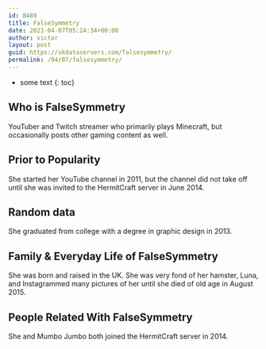 ```yaml
---
id: 8489
title: FalseSymmetry
date: 2021-04-07T05:24:34+00:00
author: victor
layout: post
guid: https://ukdataservers.com/falsesymmetry/
permalink: /04/07/falsesymmetry/
---
```


* some text
{: toc}


## Who is FalseSymmetry



YouTuber and Twitch streamer who primarily plays Minecraft, but occasionally posts other gaming content as well.

                
                
                
## Prior to Popularity



She started her YouTube channel in 2011, but the channel did not take off until she was invited to the HermitCraft server in June 2014.

                
                
                
## Random data



She graduated from college with a degree in graphic design in 2013.

                
                
                
## Family & Everyday Life of FalseSymmetry



She was born and raised in the UK. She was very fond of her hamster, Luna, and Instagrammed many pictures of her until she died of old age in August 2015.

                
                
                
## People Related With FalseSymmetry



She and Mumbo Jumbo both joined the HermitCraft server in 2014.

                
              
            
          
          
          